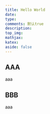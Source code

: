 ```yaml
---
title: Hello World
date: 
type: 
comments: 默认true
description: 
top_img: 
mathjax: 
katex: 
aside: false
---
```

## AAA
aaa
## BBB
aaa